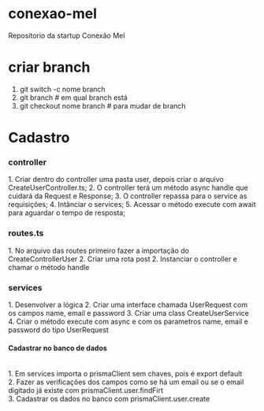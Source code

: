 # conexao-mel
Repositorio da startup Conexão Mel

# criar branch 
1. git switch -c nome branch
2. git branch # em qual branch está 
3. git checkout nome branch # para mudar de branch 

# Cadastro 
<h3>controller</h3>
 1. Criar dentro do controller uma pasta user, depois criar o arquivo CreateUserController.ts;
 2. O controller terá um método async handle que cuidará da Request e Response;
 3. O controller repassa para o service as requisições;
 4. Intânciar o services;
 5. Acessar o método execute com await para aguardar o tempo de resposta;

<h3>routes.ts</h3>
 1. No arquivo das routes primeiro fazer a importação do CreateControllerUser
 2. Criar uma rota post
 2. Instanciar o controller e chamar o método handle

 <h3>services</h3>
 1. Desenvolver a lógica 
 2. Criar uma interface chamada UserRequest com os campos name, email e password
 3. Criar uma class CreateUserService
 4. Criar o método execute com async e com os parametros name, email e password do tipo UserRequest
 <h4>Cadastrar no banco de dados</h4> </br>
 1. Em services importa o prismaClient sem chaves, pois é export default </br>
 2. Fazer as verificações dos campos como se há um email ou se o email digitado já existe com prismaClient.user.findFirt </br>
 3. Cadastrar os dados no banco com prismaClient.user.create